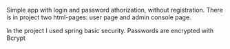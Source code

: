 Simple app with login and password athorization, without registration.
There is in project two html-pages: user page and admin console page.

In the project I used spring basic security. Passwords are encrypted with Bcrypt
